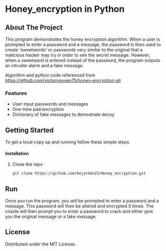 # Honey_encryption in Python

<!-- ABOUT THE PROJECT -->
## About The Project

This program demonstrates the honey encryption algorithm. When a user
is prompted to enter a password and a message, the password is then
used to create 'sweetwords' or passwords very similar to the original that a
malicious hacker may try in order to see the secret message. However, when
a sweetword is entered instead of the password, the program outputs an intruder
alarm and a fake message.

Algorithm and python code referenced from https://github.com/victornguyen75/honey-encryption.git

### Features
* User input passwords and messages
* One-time pad encryption
* Dictionary of fake messages to demostrate decoy

<!-- GETTING STARTED -->
## Getting Started

To get a local copy up and running follow these simple steps.

#### Installation

1. Clone the repo
   ```sh
   git clone https://github.com/kejordan23/Honey_encryption.git
   ```

<!-- BUILD AND RUN -->
## Run

Once you run the program, you will be prompted to enter a password and a message. This password will then be 
altered and encrypted 5 times. The cosole will then prompt you to enter a password to crack and either give you 
the original message or a fake message.

<!-- LICENSE -->
## License

Distributed under the MIT License.
